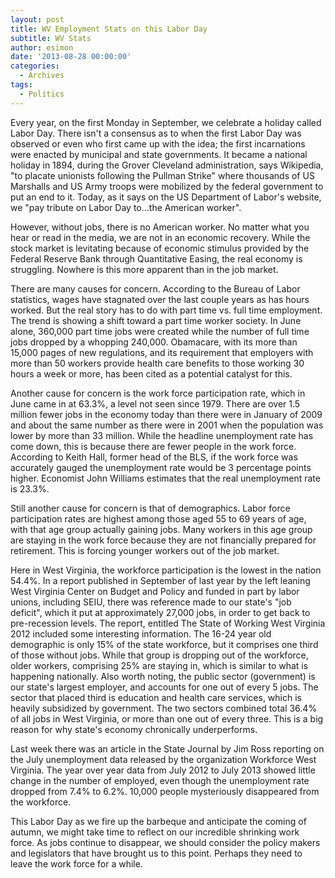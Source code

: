 ```yaml
---
layout: post
title: WV Employment Stats on this Labor Day
subtitle: WV Stats 
author: esimon
date: '2013-08-28 00:00:00'
categories:
  - Archives
tags:
  - Politics
---
```

Every year, on the first Monday in September, we celebrate a holiday called Labor Day. There isn't a consensus as to when the first Labor Day was observed or even who first came up with the idea; the first incarnations were enacted by municipal and state governments. It became a national holiday in 1894, during the Grover Cleveland administration, says Wikipedia, "to placate unionists following the Pullman Strike" where thousands of US Marshalls and US Army troops were mobilized by the federal government to put an end to it. Today, as it says on the US Department of Labor's website, we "pay tribute on Labor Day to...the American worker". 

However, without jobs, there is no American worker. No matter what you hear or read in the media, we are not in an economic recovery. While the stock market is levitating because of economic stimulus provided by the Federal Reserve Bank through Quantitative Easing, the real economy is struggling. Nowhere is this more apparent than in the job market. 

There are many causes for concern. According to the Bureau of Labor statistics, wages have stagnated over the last couple years as has hours worked. But the real story has to do with part time vs. full time employment. The trend is showing a shift toward a part time worker society. In June alone, 360,000 part time jobs were created while the number of full time jobs dropped by a whopping 240,000. Obamacare, with its more than 15,000 pages of new regulations, and its requirement that employers with more than 50 workers provide health care benefits to those working 30 hours a week or more, has been cited as a potential catalyst for this. 

Another cause for concern is the work force participation rate, which in June came in at 63.3%, a level not seen since 1979. There are over 1.5 million fewer jobs in the economy today than there were in January of 2009 and about the same number as there were in 2001 when the population was lower by more than 33 million. While the headline unemployment rate has come down, this is because there are fewer people in the work force. According to Keith Hall, former head of the BLS, if the work force was accurately gauged the unemployment rate would be 3 percentage points higher. Economist John Williams estimates that the real unemployment rate is 23.3%. 

Still another cause for concern is that of demographics. Labor force participation rates are highest among those aged 55 to 69 years of age, with that age group actually gaining jobs. Many workers in this age group are staying in the work force because they are not financially prepared for retirement. This is forcing younger workers out of the job market. 

Here in West Virginia, the workforce participation is the lowest in the nation 54.4%. In a report published in September of last year by the left leaning West Virginia Center on Budget and Policy and funded in part by labor unions, including SEIU, there was reference made to our state's "job deficit", which it put at approximately 27,000 jobs, in order to get back to pre-recession levels. The report, entitled The State of Working West Virginia 2012 included some interesting information. The 16-24 year old demographic is only 15% of the state workforce, but it comprises one third of those without jobs. While that group is dropping out of the workforce, older workers, comprising 25% are staying in, which is similar to what is happening nationally. Also worth noting, the public sector (government) is our state's largest employer, and accounts for one out of every 5 jobs. The sector that placed third is education and health care services, which is heavily subsidized by government. The two sectors combined total 36.4% of all jobs in West Virginia, or more than one out of every three. This is a big reason for why state's economy chronically underperforms. 

Last week there was an article in the State Journal by Jim Ross reporting on the July unemployment data released by the organization Workforce West Virginia. The year over year data from July 2012 to July 2013 showed little change in the number of employed, even though the unemployment rate dropped from 7.4% to 6.2%. 10,000 people mysteriously disappeared from the workforce. 

This Labor Day as we fire up the barbeque and anticipate the coming of autumn, we might take time to reflect on our incredible shrinking work force. As jobs continue to disappear, we should consider the policy makers and legislators that have brought us to this point. Perhaps they need to leave the work force for a while. 

